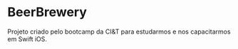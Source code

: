 # BeerBrewery
Projeto criado pelo bootcamp da CI&T para estudarmos e nos capacitarmos em Swift iOS.

